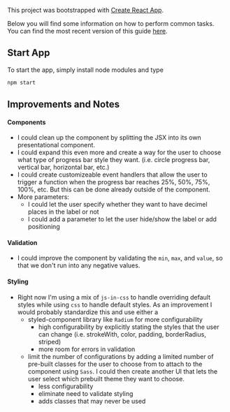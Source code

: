 This project was bootstrapped with [Create React App](https://github.com/facebookincubator/create-react-app).

Below you will find some information on how to perform common tasks.<br>
You can find the most recent version of this guide [here](https://github.com/facebookincubator/create-react-app/blob/master/packages/react-scripts/template/README.md).

## Start App

To start the app, simply install node modules and type

```sh
npm start
```

## Improvements and Notes

#### Components

-   I could clean up the component by splitting the JSX into its own presentational component.
-   I could expand this even more and create a way for the user to choose what type of progress bar style they want. (i.e. circle progress bar, vertical bar, horizontal bar, etc.)
-   I could create customizeable event handlers that allow the user to trigger a function when the progress bar reaches 25%, 50%, 75%, 100%, etc. But this can be done already outside of the component.
-   More parameters:
    -   I could let the user specify whether they want to have decimel places in the label or not
    -   I could add a parameter to let the user hide/show the label or add positioning

#### Validation

-   I could improve the component by validating the `min`, `max`, and `value`, so that we don't run into any negative values.

#### Styling

-   Right now I'm using a mix of `js-in-css` to handle overriding default styles while using `css` to handle default styles. As an improvement I would probably standardize this and use either a
    -   styled-component library like `Radium` for more configurability
        -   high configurability by explicitly stating the styles that the user can change (i.e. strokeWith, color, padding, borderRadius, striped)
        -   more room for errors in validation
    -   limit the number of configurations by adding a limited number of pre-built classes for the user to choose from to attach to the component using `Sass`. I could then create another UI that lets the user select which prebuilt theme they want to choose.
        -   less configurability
        -   eliminate need to validate styling
        -   adds classes that may never be used

